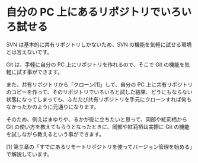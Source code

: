 自分の PC 上にあるリポジトリでいろいろ試せる
============================================

SVN は基本的に共有リポジトリしかないため、SVN の機能を気軽に試せる環境とは言えないです。

Git は、手軽に自分の PC 上にリポジトリを作れるので、そこで Git の機能を気軽に試す事ができます。

また、共有リポジトリから「クローン[1]」して、自分の PC 上に共有リポジトリのコピーを作って、そのリポジトリでいろいろと試した結果、どうにもならない状態になってしまっても、ふたたび共有リポジトリを手元にクローンすれば何もなかったかのように元通りになります。

そのため、例えばまゆりや、るかが役に立ちたいと思って、岡部や紅莉栖から Git の使い方を教えてもらうとなったときに、岡部や紅莉栖は実際に Git の機能を試しながら教えるという事ができます。

[1] 第三章の「すでにあるリモートリポジトリを使ってバージョン管理を始める」で解説しています。
